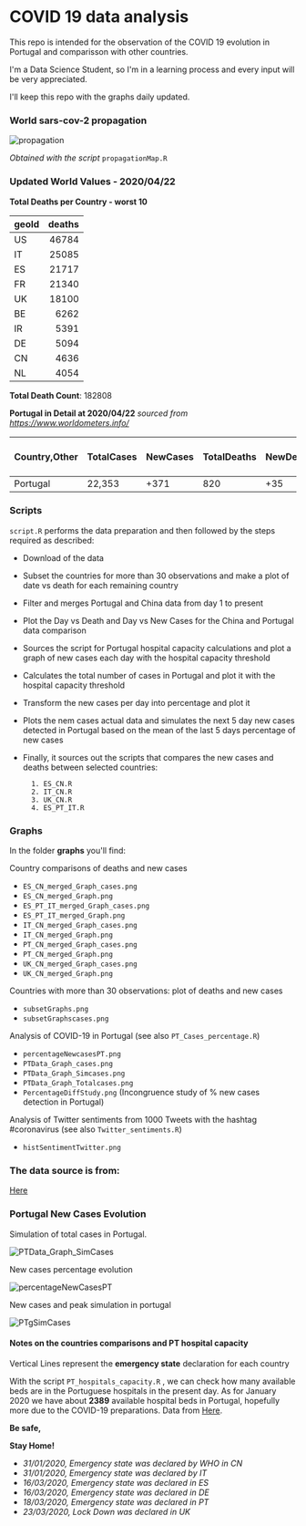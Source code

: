 # COVID 19 data analysis

This repo is intended for the observation of the COVID 19 evolution in Portugal and comparisson with other countries.

I'm a Data Science Student, so I'm in a learning process and every input will be very appreciated.

I'll keep this repo with the graphs daily updated.

### World sars-cov-2 propagation
![propagation](https://github.com/VascoRibeiroPereira/Covid_19/blob/master/maps/propagation.gif?raw=true)

*Obtained with the script* `propagationMap.R`

### Updated World Values - 2020/04/22
__Total Deaths per Country - worst 10__

|geoId | deaths|
|:-----|------:|
|US    |  46784|
|IT    |  25085|
|ES    |  21717|
|FR    |  21340|
|UK    |  18100|
|BE    |   6262|
|IR    |   5391|
|DE    |   5094|
|CN    |   4636|
|NL    |   4054|


__Total Death Count__: 182808

__Portugal in Detail at 2020/04/22__ *sourced from https://www.worldometers.info/*

|Country,Other |TotalCases |NewCases |TotalDeaths |NewDeaths |TotalRecovered |ActiveCases |Serious,Critical |Tot Cases/1M pop |Deaths/1M pop |TotalTests |Tests/1M pop |Continent |
|:-------------|:----------|:--------|:-----------|:---------|:--------------|:-----------|:----------------|:----------------|:-------------|:----------|:------------|:---------|
|Portugal      |22,353     |+371     |820         |+35       |1,201          |20,332      |204              |2,192            |80            |300,525    |29,473       |Europe    |



### Scripts
`script.R` performs the data preparation and then followed by the steps required as described:

- Download of the data
- Subset the countries for more than 30 observations and make a plot of date vs death for each remaining country
- Filter and merges Portugal and China data from day 1 to present
- Plot the Day vs Death and Day vs New Cases for the China and Portugal data comparison
- Sources the script for Portugal hospital capacity calculations and plot a graph of new cases each day with the hospital capacity threshold
- Calculates the total number of cases in Portugal and plot it with the hospital capacity threshold
- Transform the new cases per day into percentage and plot it
- Plots the nem cases actual data and simulates the next 5 day new cases detected in Portugal based on the mean of the last 5 days percentage of new cases
- Finally, it sources out the scripts that compares the new cases and deaths between selected countries:

        1. ES_CN.R
        2. IT_CN.R
        3. UK_CN.R
        4. ES_PT_IT.R

### Graphs

In the folder __graphs__ you'll find:

Country comparisons of deaths and new cases

- `ES_CN_merged_Graph_cases.png`
- `ES_CN_merged_Graph.png`
- `ES_PT_IT_merged_Graph_cases.png`
- `ES_PT_IT_merged_Graph.png`
- `IT_CN_merged_Graph_cases.png`
- `IT_CN_merged_Graph.png`
- `PT_CN_merged_Graph_cases.png`
- `PT_CN_merged_Graph.png`
- `UK_CN_merged_Graph_cases.png`
- `UK_CN_merged_Graph.png`

Countries with more than 30 observations: plot of deaths and new cases
- `subsetGraphs.png`
- `subsetGraphscases.png`

Analysis of COVID-19 in Portugal (see also `PT_Cases_percentage.R`)
- `percentageNewcasesPT.png`
- `PTData_Graph_cases.png `   
- `PTData_Graph_Simcases.png`
- `PTData_Graph_Totalcases.png`
- `PercentageDiffStudy.png` (Incongruence study of % new cases detection in Portugal)


Analysis of Twitter sentiments from 1000 Tweets with the hashtag #coronavirus (see also `Twitter_sentiments.R`)
- `histSentimentTwitter.png`

### The data source is from:

[Here](https://www.ecdc.europa.eu/en/publications-data/download-todays-data-geographic-distribution-covid-19-cases-worldwide)


### Portugal New Cases Evolution

Simulation of total cases in Portugal.

![PTData_Graph_SimCases](https://github.com/VascoRibeiroPereira/Covid_19/blob/master/graphs/PTData_Graph_Simcases.png?raw=true)

New cases percentage evolution

![percentageNewCasesPT](https://github.com/VascoRibeiroPereira/Covid_19/blob/master/graphs/percentageNewcasesPT.png?raw=true)

New cases and peak simulation in portugal

![PTgSimCases](https://github.com/VascoRibeiroPereira/Covid_19/blob/master/graphs/PTgSimCases.png?raw=true)

#### Notes on the countries comparisons and PT hospital capacity
Vertical Lines represent the **emergency state** declaration for each country

With the script `PT_hospitals_capacity.R` , we can check how many available beds are in the Portuguese hospitals in the present day. As for January 2020 we have about **2389** available hospital beds in Portugal, hopefully more due to the COVID-19 preparations.
Data from [Here](https://transparencia.sns.gov.pt/).

__Be safe,__

__Stay Home!__

- *31/01/2020, Emergency state was declared by WHO in CN*
- *31/01/2020, Emergency state was declared by IT*
- *16/03/2020, Emergency state was declared in ES*
- *16/03/2020, Emergency state was declared in DE*
- *18/03/2020, Emergency state was declared in PT*
- *23/03/2020, Lock Down was declared in UK*